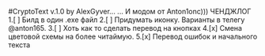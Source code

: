 #CryptoText v.1.0 by AlexGyver...
... И модом от Anton1onc)))
ЧЕНДЖЛОГ
1.[ ] Билд в один .exe файл
2.[ ] Придумать иконку. Варианты в телегу @anton165.
3.[ ] Хоть как то сделать перевод на кнопках
4.[x] Смена цветовой схемы на более читаймую.
5.[x] Перевод ошибок и начального текста